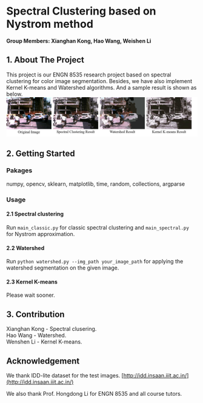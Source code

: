 # Spectral Clustering based on Nystrom method
**Group Members: Xianghan Kong, Hao Wang, Weishen Li**

## 1. About The Project

This project is our ENGN 8535 research project based on spectral clustering for color image segmentation.
Besides, we have also implement Kernel K-means and Watershed algorithms. And a sample result is shown as below.  
![image](https://github.com/kxhaaa/Spectral-clustering/blob/main/a%20sample%20of%20the%20result.png)

## 2. Getting Started

### Pakages
numpy, opencv, sklearn, matplotlib, time, random, collections, argparse

### Usage
#### 2.1 Spectral clustering
Run `main_classic.py` for classic spectral clustering and `main_spectral.py` for Nystrom approximation.
#### 2.2 Watershed
Run `python watershed.py --img_path your_image_path` for applying the watershed segmentation on the given image.
#### 2.3 Kernel K-means
Please wait sooner.

## 3. Contribution
Xianghan Kong - Spectral clusering.  
Hao Wang - Watershed.  
Wenshen Li - Kernel K-means.  

## Acknowledgement
We thank IDD-lite dataset for the test images. [http://idd.insaan.iiit.ac.in/](http://idd.insaan.iiit.ac.in/)


We also thank Prof. Hongdong Li for ENGN 8535 and all course tutors.


